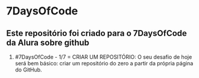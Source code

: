 # 7DaysOfCode
## Este repositório foi criado para o 7DaysOfCode da Alura sobre github
  1. #7DaysOfCode - 1/7 = CRIAR UM REPOSITÓRIO: O seu desafio de hoje será bem básico: criar um repositório do zero a partir da própria página do GitHub.
